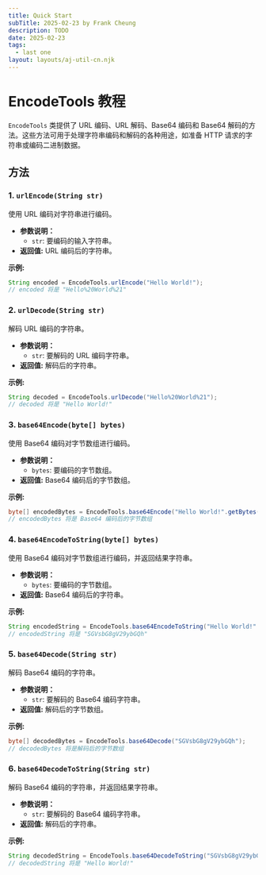 ```yaml
---
title: Quick Start
subTitle: 2025-02-23 by Frank Cheung
description: TODO
date: 2025-02-23
tags:
  - last one
layout: layouts/aj-util-cn.njk
---
```


# EncodeTools 教程

`EncodeTools` 类提供了 URL 编码、URL 解码、Base64 编码和 Base64 解码的方法。这些方法可用于处理字符串编码和解码的各种用途，如准备 HTTP 请求的字符串或编码二进制数据。

## 方法

### 1. `urlEncode(String str)`

使用 URL 编码对字符串进行编码。

*   **参数说明：**
    *   `str`: 要编码的输入字符串。
*   **返回值:** URL 编码后的字符串。

**示例:**

```java
String encoded = EncodeTools.urlEncode("Hello World!");
// encoded 将是 "Hello%20World%21"
```

### 2. `urlDecode(String str)`

解码 URL 编码的字符串。

*   **参数说明：**
    *   `str`: 要解码的 URL 编码字符串。
*   **返回值:** 解码后的字符串。

**示例:**

```java
String decoded = EncodeTools.urlDecode("Hello%20World%21");
// decoded 将是 "Hello World!"
```

### 3. `base64Encode(byte[] bytes)`

使用 Base64 编码对字节数组进行编码。

*   **参数说明：**
    *   `bytes`: 要编码的字节数组。
*   **返回值:** Base64 编码后的字节数组。

**示例:**

```java
byte[] encodedBytes = EncodeTools.base64Encode("Hello World!".getBytes());
// encodedBytes 将是 Base64 编码后的字节数组
```

### 4. `base64EncodeToString(byte[] bytes)`

使用 Base64 编码对字节数组进行编码，并返回结果字符串。

*   **参数说明：**
    *   `bytes`: 要编码的字节数组。
*   **返回值:** Base64 编码后的字符串。

**示例:**

```java
String encodedString = EncodeTools.base64EncodeToString("Hello World!".getBytes());
// encodedString 将是 "SGVsbG8gV29ybGQh"
```

### 5. `base64Decode(String str)`

解码 Base64 编码的字符串。

*   **参数说明：**
    *   `str`: 要解码的 Base64 编码字符串。
*   **返回值:** 解码后的字节数组。

**示例:**

```java
byte[] decodedBytes = EncodeTools.base64Decode("SGVsbG8gV29ybGQh");
// decodedBytes 将是解码后的字节数组
```

### 6. `base64DecodeToString(String str)`

解码 Base64 编码的字符串，并返回结果字符串。

*   **参数说明：**
    *   `str`: 要解码的 Base64 编码字符串。
*   **返回值:** 解码后的字符串。

**示例:**

```java
String decodedString = EncodeTools.base64DecodeToString("SGVsbG8gV29ybGQh");
// decodedString 将是 "Hello World!"
```
